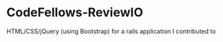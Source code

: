 CodeFellows-ReviewIO
====================

HTML/CSS/jQuery (using Bootstrap) for a rails application I contributed to
